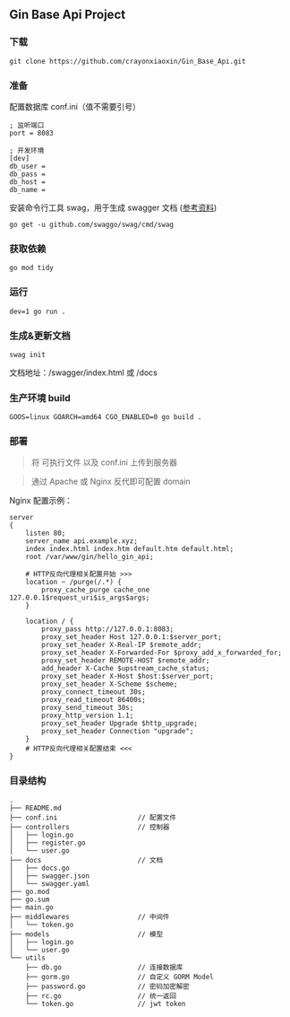 ## Gin Base Api Project

### 下载
```
git clone https://github.com/crayonxiaoxin/Gin_Base_Api.git
```


### 准备

配置数据库 conf.ini（值不需要引号）
```
; 监听端口
port = 8083

; 开发环境
[dev]
db_user = 
db_pass = 
db_host = 
db_name = 
```

安装命令行工具 swag，用于生成 swagger 文档 ([参考资料](https://github.com/swaggo/gin-swagger))
```
go get -u github.com/swaggo/swag/cmd/swag
``` 


### 获取依赖
```
go mod tidy
```

### 运行
```
dev=1 go run .
```


### 生成&更新文档
```
swag init
```

文档地址：/swagger/index.html 或 /docs



### 生产环境 build
```
GOOS=linux GOARCH=amd64 CGO_ENABLED=0 go build . 
```


### 部署
> 将 可执行文件 以及 conf.ini 上传到服务器

> 通过 Apache 或 Nginx 反代即可配置 domain

Nginx 配置示例：
```
server
{
    listen 80;
    server_name api.example.xyz;
    index index.html index.htm default.htm default.html;
    root /var/www/gin/hello_gin_api;

    # HTTP反向代理相关配置开始 >>>
    location ~ /purge(/.*) {
        proxy_cache_purge cache_one 127.0.0.1$request_uri$is_args$args;
    }

    location / {
        proxy_pass http://127.0.0.1:8083;
        proxy_set_header Host 127.0.0.1:$server_port;
        proxy_set_header X-Real-IP $remote_addr;
        proxy_set_header X-Forwarded-For $proxy_add_x_forwarded_for;
        proxy_set_header REMOTE-HOST $remote_addr;
        add_header X-Cache $upstream_cache_status;
        proxy_set_header X-Host $host:$server_port;
        proxy_set_header X-Scheme $scheme;
        proxy_connect_timeout 30s;
        proxy_read_timeout 86400s;
        proxy_send_timeout 30s;
        proxy_http_version 1.1;
        proxy_set_header Upgrade $http_upgrade;
        proxy_set_header Connection "upgrade";
    }
    # HTTP反向代理相关配置结束 <<<
}
```


### 目录结构
```
.
├── README.md
├── conf.ini                    // 配置文件
├── controllers                 // 控制器
│   ├── login.go
│   ├── register.go
│   └── user.go
├── docs                        // 文档
│   ├── docs.go
│   ├── swagger.json
│   └── swagger.yaml
├── go.mod
├── go.sum
├── main.go
├── middlewares                 // 中间件
│   └── token.go
├── models                      // 模型
│   ├── login.go
│   └── user.go
└── utils
    ├── db.go                   // 连接数据库
    ├── gorm.go                 // 自定义 GORM Model
    ├── password.go             // 密码加密解密
    ├── rc.go                   // 统一返回
    └── token.go                // jwt token
```